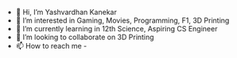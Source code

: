 - 👋 Hi, I’m Yashvardhan Kanekar
- 👀 I’m interested in Gaming, Movies, Programming, F1, 3D Printing
- 🌱 I’m currently learning in 12th Science, Aspiring CS Engineer
- 💞️ I’m looking to collaborate on 3D Printing
- 📫 How to reach me - 

<!---
yash-py/yash-py is a ✨ special ✨ repository because its `README.md` (this file) appears on your GitHub profile.
You can click the Preview link to take a look at your changes.
--->
